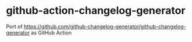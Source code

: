 # github-action-changelog-generator
Port of https://github.com/github-changelog-generator/github-changelog-generator as GitHub Action
